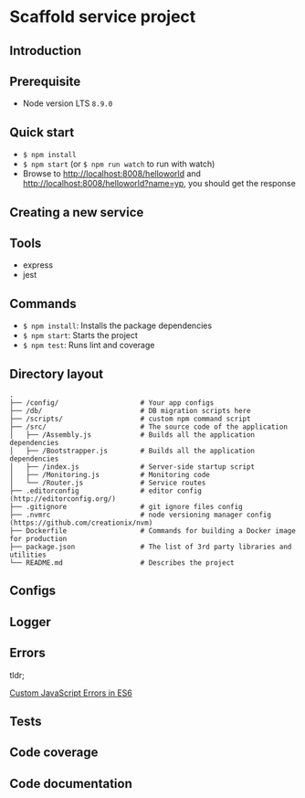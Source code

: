 # Scaffold service project

## Introduction

## Prerequisite

- Node version LTS `8.9.0`

## Quick start

- `$ npm install`
- `$ npm start` (or `$ npm run watch` to run with watch)
- Browse to [http://localhost:8008/helloworld](http://localhost:8008/helloworld) and [http://localhost:8008/helloworld?name=yp](http://localhost:8008/helloworld?name=yp), you should get the response

## Creating a new service

## Tools

- express
- jest

## Commands

- `$ npm install`: Installs the package dependencies
- `$ npm start`: Starts the project
- `$ npm test`: Runs lint and coverage

## Directory layout

```
.
├── /config/                    # Your app configs
├── /db/                        # DB migration scripts here
├── /scripts/                   # custom npm command script
├── /src/                       # The source code of the application
│   ├── /Assembly.js            # Builds all the application dependencies
│   ├── /Bootstrapper.js        # Builds all the application dependencies
│   ├── /index.js               # Server-side startup script
│   ├── /Monitoring.js          # Monitoring code
│   └── /Router.js              # Service routes
├── .editorconfig               # editor config (http://editorconfig.org/)
├── .gitignore                  # git ignore files config
├── .nvmrc                      # node versioning manager config (https://github.com/creationix/nvm)
├── Dockerfile                  # Commands for building a Docker image for production
├── package.json                # The list of 3rd party libraries and utilities
└── README.md                   # Describes the project
```

## Configs
## Logger

## Errors

tldr;

[Custom JavaScript Errors in ES6](https://medium.com/@xjamundx/custom-javascript-errors-in-es6-aa891b173f87)

## Tests
## Code coverage
## Code documentation
